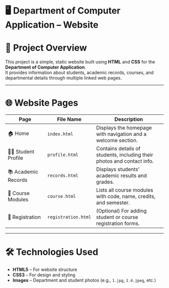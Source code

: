 # 🖥️ Department of Computer Application – Website

# 📘 Project Overview
This project is a simple, static website built using **HTML** and **CSS** for the **Department of Computer Application**.  
It provides information about students, academic records, courses, and departmental details through multiple linked web pages.

---

# 🌐 Website Pages
| Page | File Name | Description |
|------|------------|-------------|
| 🏠 Home | `index.html` | Displays the homepage with navigation and a welcome section. |
| 👨‍🎓 Student Profile | `profile.html` | Contains details of students, including their photos and contact info. |
| 📚 Academic Records | `records.html` | Displays students’ academic results and grades. |
| 🧾 Course Modules | `course.html` | Lists all course modules with code, name, credits, and semester. |
| 📝 Registration | `registration.html` | (Optional) For adding student or course registration forms. |

---

# 🛠️ Technologies Used
- **HTML5** – For website structure  
- **CSS3** – For design and styling  
- **Images** – Department and student photos (e.g., `1.jpg`, `1.4.jpeg`, etc.)  
